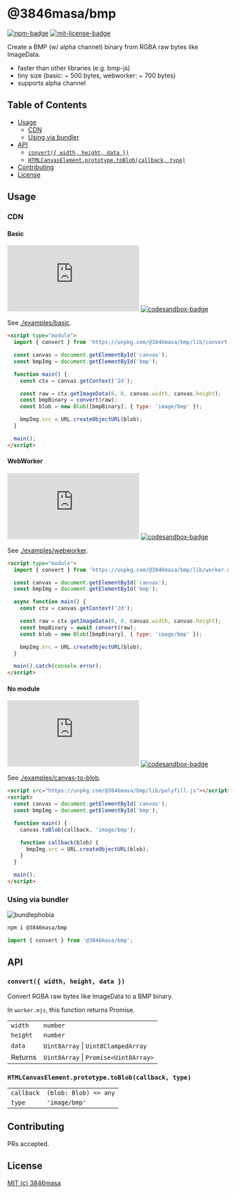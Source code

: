 # @3846masa/bmp

[![npm-badge]][npm]
[![mit-license-badge]][mit-license]

Create a BMP (w/ alpha channel) binary from RGBA raw bytes like ImageData.

- faster than other libraries (e.g. bmp-js)
- tiny size (basic: ~ 500 bytes, webworker: ~ 700 bytes)
- supports alpha channel

## Table of Contents

- [Usage](#usage)
  - [CDN](#cdn)
  - [Using via bundler](#using-via-bundler)
- [API](#api)
  - [`convert({ width, height, data })`](#convert-width-height-data-)
  - [`HTMLCanvasElement.prototype.toBlob(callback, type)`](#htmlcanvaselementprototypetoblobcallback-type)
- [Contributing](#contributing)
- [License](#license)

## Usage

### CDN

#### Basic

![basic](https://flat.badgen.net/badgesize/gzip/https/unpkg.com/@3846masa/bmp/lib/convert.mjs)
[![codesandbox-badge]](https://codesandbox.io/s/github/3846masa/bmp/tree/master/examples/basic)

See [./examples/basic](./examples/basic).

```html
<script type="module">
  import { convert } from 'https://unpkg.com/@3846masa/bmp/lib/convert.mjs';

  const canvas = document.getElementById('canvas');
  const bmpImg = document.getElementById('bmp');

  function main() {
    const ctx = canvas.getContext('2d');

    const raw = ctx.getImageData(0, 0, canvas.width, canvas.height);
    const bmpBinary = convert(raw);
    const blob = new Blob([bmpBinary], { type: 'image/bmp' });

    bmpImg.src = URL.createObjectURL(blob);
  }

  main();
</script>
```

#### WebWorker

![webworker](https://flat.badgen.net/badgesize/gzip/https/unpkg.com/@3846masa/bmp/lib/worker.mjs)
[![codesandbox-badge]](https://codesandbox.io/s/github/3846masa/bmp/tree/master/examples/webworker)

See [./examples/webworker](./examples/webworker).

```html
<script type="module">
  import { convert } from 'https://unpkg.com/@3846masa/bmp/lib/worker.mjs';

  const canvas = document.getElementById('canvas');
  const bmpImg = document.getElementById('bmp');

  async function main() {
    const ctx = canvas.getContext('2d');

    const raw = ctx.getImageData(0, 0, canvas.width, canvas.height);
    const bmpBinary = await convert(raw);
    const blob = new Blob([bmpBinary], { type: 'image/bmp' });

    bmpImg.src = URL.createObjectURL(blob);
  }

  main().catch(console.error);
</script>
```

#### No module

![no-module](https://flat.badgen.net/badgesize/gzip/https/unpkg.com/@3846masa/bmp/lib/polyfill.js)
[![codesandbox-badge]](https://codesandbox.io/s/github/3846masa/bmp/tree/master/examples/canvas-to-blob)

See [./examples/canvas-to-blob](./examples/canvas-to-blob).

```html
<script src="https://unpkg.com/@3846masa/bmp/lib/polyfill.js"></script>
<script>
  const canvas = document.getElementById('canvas');
  const bmpImg = document.getElementById('bmp');

  function main() {
    canvas.toBlob(callback, 'image/bmp');

    function callback(blob) {
      bmpImg.src = URL.createObjectURL(blob);
    }
  }

  main();
</script>
```

### Using via bundler

![bundlephobia](https://flat.badgen.net/bundlephobia/minzip/@3846masa/bmp?label=gzip%20size)

```sh
npm i @3846masa/bmp
```

```js
import { convert } from '@3846masa/bmp';
```

## API

### `convert({ width, height, data })`

Convert RGBA raw bytes like ImageData to a BMP binary.

In `worker.mjs`, this function returns Promise.

|          |                                       |
| :------- | :------------------------------------ |
| `width`  | `number`                              |
| `height` | `number`                              |
| `data`   | `Uint8Array` \| `Uint8ClampedArray`   |
| Returns  | `Uint8Array` \| `Promise<Uint8Array>` |

### `HTMLCanvasElement.prototype.toBlob(callback, type)`

|            |                       |
| :--------- | :-------------------- |
| `callback` | `(blob: Blob) => any` |
| `type`     | `'image/bmp'`         |

## Contributing

PRs accepted.

## License

[MIT (c) 3846masa][mit-license]

[npm-badge]: https://flat.badgen.net/npm/v/@3846masa/bmp?icon=npm
[npm]: https://www.npmjs.com/package/@3846masa/bmp
[mit-license-badge]: https://flat.badgen.net/badge/license/MIT/blue
[mit-license]: https://3846masa.mit-license.org
[codesandbox-badge]: https://flat.badgen.net/badge/codesandbox/try%20it/black
